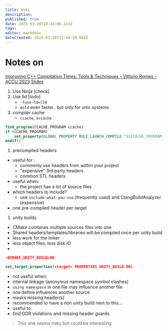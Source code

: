 ```yaml
---
title: Wiki
description: 
published: true
date: 2025-03-28T19:43:06.143Z
tags: 
editor: markdown
dateCreated: 2024-03-26T11:44:10.044Z
---
```


# Notes on

[Improving C++ Compilation Times: Tools & Techniques - Vittorio Romeo - ACCU 2023](https://www.youtube.com/watch?v=PfHD3BsVsAM)
[Slides](https://accu.org/conf-docs/PDFs_2023/XImprovingCompilationTimesToolsandTechniques.pdf)

1. Use Ninja [check]
1. Use lld [todo]
   * `-fuse-ld=lld`
   * `mold` even faster.. but only for unix systems
1. compiler cache
   - `ccache`, `sccache`

```cmake
find_program(CCACHE_PROGRAM ccache)
if (CCACHE_PROGRAM)
	set_property(GLOBAL PROPERTY RULE_LAUNCH_COMPILE "${CCACHE_PROGRAM}")
endif()
```


1. precompiled headers
 * useful for :
   * commonly use headers from within your project
   * "expensive" 3rd party headers
   * common STL headers
 * useful when:
   * the project has a lot of source files
 * which headers to include?
   * use `include-what-you-use` (frequently used) and ClangBuildAnalyzer (expensive)
 * one pre-compiled header per target

1. unity builds
 * CMake combines multiple sources files into one
  * Shared headers/templates/libraries will be compiled once per unity build
  * less work for the linker
  * less object files, less disk IO
 * 

```cmake
-DCMAKE_UNITY_BUILD=ON
```

```cmake
set_target_properties(<target> PROPERTIES UNITY_BUILD ON)
```

 * not useful when:
  * internal linkage (anonymus namespace symbol clashes)
  * `using namespace` in one file may influence another file
  * one define influences another source
  * masks missing header(s)
 * recommended to have a non unity build next to this...
 * useful to:
  * find ODR violations and missing header guards
> This one seems risky but could be interesting



